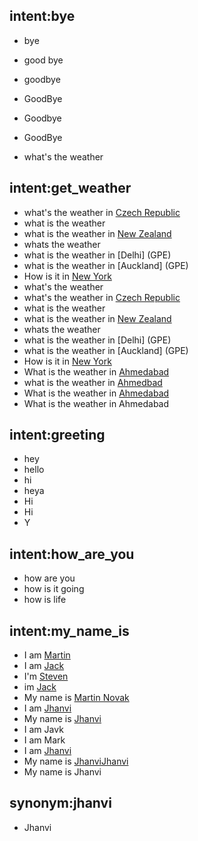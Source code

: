

## intent:bye
- bye
- good bye
- goodbye
- GoodBye
- Goodbye
- GoodBye

- what's the weather
## intent:get_weather
- what's the weather in [Czech Republic](GPE)
- what is the weather
- what is the weather in [New Zealand](GPE)
- whats the weather
- what is the weather in [Delhi] (GPE)
- what is the weather in [Auckland] (GPE)
- How is it in [New York](GPE)
- what's the weather
- what's the weather in [Czech Republic](GPE)
- what is the weather
- what is the weather in [New Zealand](GPE)
- whats the weather
- what is the weather in [Delhi] (GPE)
- what is the weather in [Auckland] (GPE)
- How is it in [New York](GPE)
- What is the weather in [Ahmedabad](GPE)
- what is the weather in [Ahmedbad](GPE)
- What is the weather in [Ahmedabad](GPE)
- What is the weather in Ahmedabad[](GPE:Ahmedabad)

## intent:greeting
- hey
- hello
- hi
- heya
- Hi
- Hi
- Y

## intent:how_are_you
- how are you
- how is it going
- how is life

## intent:my_name_is
- I am [Martin](PERSON)
- I am [Jack](PERSON)
- I'm [Steven](PERSON)
- im [Jack](PERSON)
- My name is [Martin Novak](PERSON)
- I am [Jhanvi](PERSON)
- My name is [Jhanvi](PERSON:jhanvi)
- I am Javk[](PERSON:Javk)
- I am Mark[](PERSON:Mark)
- I am [Jhanvi](PERSON:jhanvi)
- My name is [Jhanvi](PERSON:jhanvi)[Jhanvi](PERSON:jhanvi)
- My name is Jhanvi[](PERSON:Jhanvi)



## synonym:jhanvi
- Jhanvi
